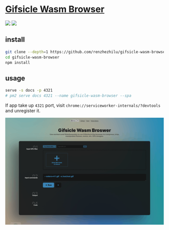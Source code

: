 # [Gifsicle Wasm Browser](https://github.com/renzhezhilu/gifsicle-wasm-browser)

![](https://img.shields.io/github/license/renzhezhilu/gifsicle-wasm-browser) ![](https://img.shields.io/github/last-commit/scillidan/gifsicle-wasm-browser/main?label=last%20commit%20(fork))

## install

```sh
git clone --depth=1 https://github.com/renzhezhilu/gifsicle-wasm-browser
cd gifsicle-wasm-browser
npm install
```

## usage

```sh
serve -s docs -p 4321
# pm2 serve docs 4321 --name gifsicle-wasm-browser --spa
```

If app take up `4321` port, visit `chrome://serviceworker-internals/?devtools` and unregister it.

![gifsicle-wasm-browser](/_image/optWeb/gifsicle-wasm-browser.png)
